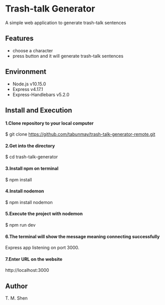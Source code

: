 # Trash-talk Generator
A simple web application to generate trash-talk sentences

## Features
* choose a character
* press button and it will generate trash-talk sentences

## Environment
* Node.js v10.15.0
* Express v4.17.1
* Express-Handlebars v5.2.0

## Install and Execution

#### 1.Clone repository to your local computer
$ git clone https://github.com/tabunmay/trash-talk-generator-remote.git

#### 2.Get into the directory
$ cd trash-talk-generator

#### 3.Install npm on terminal
$ npm install

#### 4.Install nodemon
$ npm install nodemon

#### 5.Execute the project with nodemon
$ npm run dev

#### 6.The terminal will show the message meaning connecting successfully
Express app listening on port 3000.

#### 7.Enter URL on the website
http://localhost:3000

## Author
T. M. Shen
